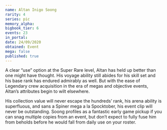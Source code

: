 ```yaml
---
name: Altan Inigo Soong
rarity: 4
series: pic
memory_alpha:
bigbook_tier: 6
events: 23
in_portal:
date: 24/09/2020
obtained: Event
mega: false
published: true
---
```


A clear “use” option at the Super Rare level, Altan has held up better than one might have thought. His voyage ability still abides for his skill set and his base rank has endured admirably as well. But with the ease of Legendary crew acquisition in the era of megas and objective events, Altan’s attributes begin to wilt elsewhere.

His collection value will never escape the hundreds’ rank, his arena ability is superfluous, and sans a Spiner mega a la Spocktober, his event clip will never be outstanding. Soong profiles as a fantastic early game pickup if you can snag multiple copies from an event, but don’t expect to fully fuse him from beholds before he would fall from daily use on your roster.
